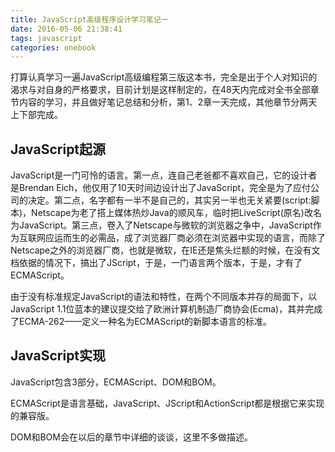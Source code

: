 ```yaml
---
title: JavaScript高级程序设计学习笔记一
date: 2016-05-06 21:38:41
tags: javascript
categories: onebook
---
```


打算认真学习一遍JavaScript高级编程第三版这本书，完全是出于个人对知识的渴求与对自身的严格要求，目前计划是这样制定的，在48天内完成对全书全部章节内容的学习，并且做好笔记总结和分析，第1、2章一天完成，其他章节分两天上下部完成。

<!--more-->

## JavaScript起源

JavaScript是一门可怜的语言。第一点，连自己老爸都不喜欢自己，它的设计者是Brendan Eich，他仅用了10天时间边设计出了JavaScript，完全是为了应付公司的决定。第二点，名字都有一半不是自己的，其实另一半也无关紧要(script:脚本)，Netscape为老了搭上媒体热炒Java的顺风车，临时把LiveScript(原名)改名为JavaScript。第三点，卷入了Netscape与微软的浏览器之争中，JavaScript作为互联网应运而生的必需品，成了浏览器厂商必须在浏览器中实现的语言，而除了Netscape之外的浏览器厂商，也就是微软，在IE还是焦头烂额的时候，在没有文档依据的情况下，搞出了JScript，于是，一门语言两个版本，于是，才有了ECMAScript。

由于没有标准规定JavaScript的语法和特性，在两个不同版本并存的局面下，以JavaScript 1.1位蓝本的建议提交给了欧洲计算机制造厂商协会(Ecma)，其并完成了ECMA-262——定义一种名为ECMAScript的新脚本语言的标准。

## JavaScript实现

JavaScript包含3部分，ECMAScript、DOM和BOM。

ECMAScript是语言基础，JavaScript、JScript和ActionScript都是根据它来实现的兼容版。

DOM和BOM会在以后的章节中详细的谈谈，这里不多做描述。